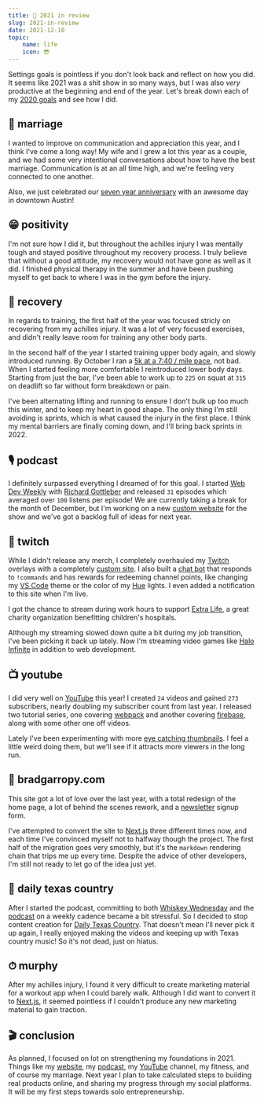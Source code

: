 ```yaml
---
title: 📅 2021 in review
slug: 2021-in-review
date: 2021-12-10
topic:
    name: life
    icon: 😎
---
```


Settings goals is pointless if you don't look back and reflect on how you did. It seems like 2021 was a shit show in so many ways, but I was also _very_ productive at the beginning and end of the year. Let's break down each of my [2020 goals][2020-goals] and see how I did.

## 💏 marriage

I wanted to improve on communication and appreciation this year, and I think I've come a long way! My wife and I grew a lot this year as a couple, and we had some very intentional conversations about how to have the best marriage. Communication is at an all time high, and we're feeling very connected to one another.

Also, we just celebrated our [seven year anniversary][anniversary] with an awesome day in downtown Austin!

## 😁 positivity

I'm not sure how I did it, but throughout the achilles injury I was mentally tough and stayed positive throughout my recovery process. I truly believe that without a good attitude, my recovery would not have gone as well as it did. I finished physical therapy in the summer and have been pushing myself to get back to where I was in the gym before the injury.

## 🦶 recovery

In regards to training, the first half of the year was focused stricly on recovering from my achilles injury. It was a lot of very focused exercises, and didn't really leave room for training any other body parts.

In the second half of the year I started training upper body again, and slowly introduced running. By October I ran a [5k at a 7:40 / mile pace][5k], not bad. When I started feeling more comfortable I reintroduced lower body days. Starting from just the bar, I've been able to work up to `225` on squat at `315` on deadlift so far without form breakdown or pain.

I've been alternating lifting and running to ensure I don't bulk up too much this winter, and to keep my heart in good shape. The only thing I'm still avoiding is sprints, which is what caused the injury in the first place. I think my mental barriers are finally coming down, and I'll bring back sprints in 2022.

## 🎙 podcast

I definitely surpassed everything I dreamed of for this goal. I started [Web Dev Weekly][web-dev-weekly] with [Richard Gottleber][richard] and released `31` episodes which averaged over `100` listens per episode! We are currently taking a break for the month of December, but I'm working on a new [custom website][wdw] for the show and we've got a backlog full of ideas for next year.

## 🎥 twitch

While I didn't release any merch, I completely overhauled my [Twitch][twitch] overlays with a completely [custom site][overlays]. I also built a [chat bot][twitch-bot] that responds to `!commands` and has rewards for redeeming channel points, like changing my [VS Code][vscode] theme or the color of my [Hue][hue] lights. I even added a notification to this site when I'm live.

I got the chance to stream during work hours to support [Extra Life][extra-life], a great charity organization benefitting children's hospitals.

Although my streaming slowed down quite a bit during my job transition, I've been picking it back up lately. Now I'm streaming video games like [Halo Infinite][halo] in addition to web development.

## 📺 youtube

I did very well on [YouTube][youtube] this year! I created `24` videos and gained `273` subscribers, nearly doubling my subscriber count from last year. I released two tutorial series, one covering [webpack][youtube-webpack] and another covering [firebase][youtube-firebase], along with some other one off videos.

Lately I've been experimenting with more [eye catching thumbnails][let-it-snow]. I feel a little weird doing them, but we'll see if it attracts more viewers in the long run.

## 🏡 bradgarropy.com

This site got a lot of love over the last year, with a total redesign of the home page, a lot of behind the scenes rework, and a [newsletter][newsletter] signup form.

I've attempted to convert the site to [Next.js][next] three different times now, and each time I've convinced myself not to halfway though the project. The first half of the migration goes very smoothly, but it's the `markdown` rendering chain that trips me up every time. Despite the advice of other developers, I'm still not ready to let go of the idea just yet.

## 🤠 daily texas country

After I started the podcast, committing to both [Whiskey Wednesday][whiskey-wednesday] and the [podcast][web-dev-weekly] on a weekly cadence became a bit stressful. So I decided to stop content creation for [Daily Texas Country][dtxc]. That doesn't mean I'll never pick it up again, I really enjoyed making the videos and keeping up with Texas country music! So it's not dead, just on hiatus.

## ⏱ murphy

After my achilles injury, I found it very difficult to create marketing material for a workout app when I could barely walk. Although I did want to convert it to [Next.js][next], it seemed pointless if I couldn't produce any new marketing material to gain traction.

## 🎬 conclusion

As planned, I focused on lot on strengthening my foundations in 2021. Things like my [website][site], my [podcast][web-dev-weekly], my [YouTube][youtube] channel, my fitness, and of course my marriage. Next year I plan to take calculated steps to building real products online, and sharing my progress through my social platforms. It will be my first steps towards solo entrepreneurship.

[2020-goals]: /blog/goals-for-2020
[anniversary]: https://www.instagram.com/p/CXJhi3qFE_j
[5k]: https://www.instagram.com/p/CVLcJ-UlihU
[web-dev-weekly]: https://webdevweekly.captivate.fm
[richard]: https://twitter.com/RGottleber
[wdw]: https://webdevweekly.netlify.app
[overlays]: https://bg-codes.netlify.app
[vscode]: https://code.visualstudio.com
[hue]: https://www.philips-hue.com/en-us
[extra-life]: https://www.extra-life.org
[halo]: https://www.halowaypoint.com/halo-infinite
[youtube]: https://youtube.com/bradgarropy
[youtube-webpack]: https://youtube.com/playlist?list=PL6Mu1AMmTL-vGQdj1-auEc12KM14OmjXH
[youtube-firebase]: https://youtube.com/playlist?list=PL6Mu1AMmTL-sSswsqShJ5fbIr9XjYHGFm
[let-it-snow]: https://youtu.be/9zcU6oUOHVc
[site]: https://bradgarropy.com
[newsletter]: https://bradgarropy.com/newsletter
[next]: https://nextjs.org
[whiskey-wednesday]: https://youtube.com/playlist?list=PLxHXw07TDx4ve5Cl9i1fiwjK7_-3cOA1U
[dtxc]: https://www.dailytexascountry.com
[twitch]: https://www.twitch.tv/bradgarropy
[twitch-bot]: https://github.com/bradgarropy/twitch-bot

